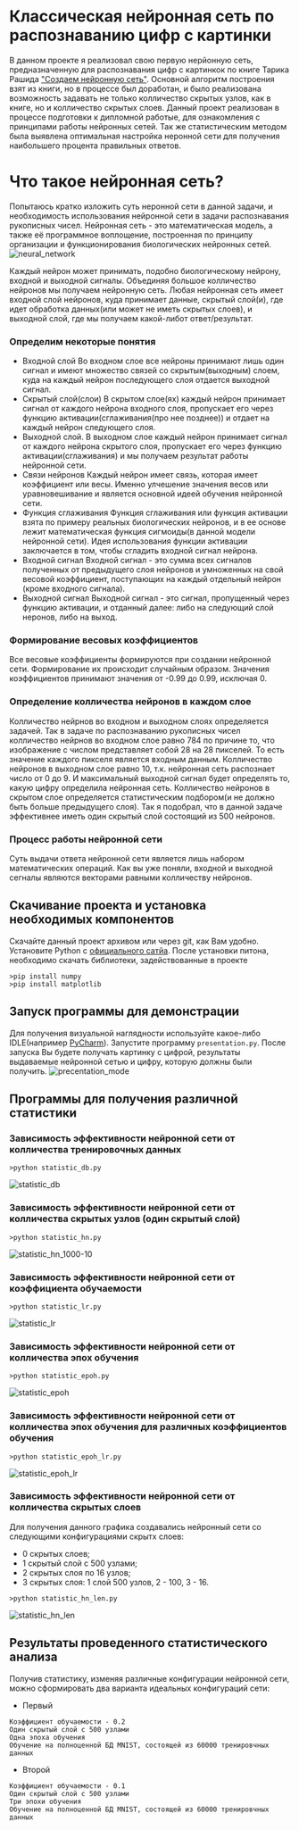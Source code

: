 # Классическая нейронная сеть по распознаванию цифр с картинки
В данном проекте я реализовал свою первую нерйонную сеть, предназначенную для распознавания цифр с картинкок по книге Тарика Рашида ["Создаем нейронную сеть"](https://www.ozon.ru/context/detail/id/141796497/). Основной алгоритм построения взят из книги, но в процессе был доработан, и было реализована возможность задавать не только колличество скрытых узлов, как в книге, но и колличество скрытых слоев. Данный проект реализован в процессе подготовки к дипломной работые, для ознакомления с принципами работы нейронных сетей. Так же статистическим методом была выявлена оптимальная настройка неронной сети для получения наибольшего процента правильных ответов.
# Что такое нейронная сеть?
Попытаюсь кратко изложить суть неронной сети в данной задачи, и необходимость использования нейронной сети в задачи распознавания рукописных чисел. Нейронная сеть - это  математическая модель, а также её программное воплощение, построенная по принципу организации и функционирования биологических нейронных сетей.
![neural_network](https://wiki.loginom.ru/images/multilayer-neural-net.svg)

Каждый нейрон может принимать, подобно биологическому нейрону, входной и выходной сигналы. Объединяя большое колличество нейронов мы получаем нейронную сеть.
Любая нейронная сеть имеет входной слой нейронов, куда принимает данные, скрытый слой(и), где идет обработка данных(или может не иметь скрытых слоев), и выходной слой, где мы получаем какой-либот ответ/результат.
### Определим некоторые понятия
* Входной слой
Во входном слое все нейроны принимают лишь один сигнал и имеют множество связей со скрытым(выходным) слоем, куда на каждый нейрон последующего слоя отдается выходной сигнал.
* Скрытый слой(слои)
В скрытом слое(ях) каждый нейрон принимает сигнал от каждого нейрона входного слоя, пропускает его через функцию активации(сглаживания(про нее позднее)) и отдает на каждый нейрон следующего слоя.
* Выходной слой.
В выходном слое каждый нейрон принимает сигнал от каждого нейрона скрытого слоя, пропускает его через функцию активации(сглаживания) и мы получаем результат работы нейронной сети.
* Связи нейронов
Каждый нейрон имеет связь, которая имеет коэффициент или весы. Именно улчешение значения весов или уравновешивание и является основной идеей обучения нейронной сети.
* Функция сглаживания
Функция сглаживания или функция активации взята по примеру реальных биологических нейронов, и в ее основе лежит математическая функция сигмоиды(в данной модели нейронной сети). Идея использования функции активации заключается в том, чтобы сгладить входной сигнал нейрона.
* Входной сигнал
Входной сигнал - это сумма всех сигналов полученных от предыдущего слоя нейронов и умноженных на свой весовой коэффициент, поступающих на каждый отдельный нейрон (кроме входного сигнала).
* Выходной сигнал
Выходной сигнал - это сигнал, пропущенный через функцию активации, и отданный далее: либо на следующий слой неронов, либо на выход.
### Формирование весовых коэффициентов
Все весовые коэффициенты формируются при создании нейронной сети. Формирование их происходит случайным образом. Значения коэффициентов принимают значения от -0.99 до 0.99, исключая 0.
### Определение колличества нейронов в каждом слое
Колличество нейрнов во входном и выходном слоях определяется задачей. Так в задаче по распознаванию рукописных чисел колличество нейрнов во входном слое равно 784 по причине то, что изображение с числом представляет собой 28 на 28 пикселей. То есть значение каждого пикселя является входным данным. Колличество нейронов в выходном слое равно 10, т.к. нейронная сеть распознает число от 0 до 9. И максимальный выходной сигнал будет определять то, какую цифру определила нейронная сеть. Колличество нейронов в скрытом слое определяется статистическим подбором(и не должно быть больше предыдущего слоя). Так я подобрал, что в данной задаче эффективнее иметь один скрытый слой состоящий из 500 нейронов.
### Процесс работы нейронной сети
Суть выдачи ответа нейронной сети является лишь набором математических операций. Как вы уже поняли, входной и выходной сегналы являются векторами равными колличеству нейронов. 
## Скачивание проекта и установка необходимых компонентов
Скачайте данный проект архивом или через git, как Вам удобно. Установите Python c [официального сатйа](https://www.python.org/). После установки питона, необходимо скачать библиотеки, задействованные в проекте
```
>pip install numpy
>pip install matplotlib
```
## Запуск программы для демонстрации
Для получения визуальной наглядности используйте какое-либо IDLE(например [PyCharm](https://www.jetbrains.com/ru-ru/pycharm/)). Запустите программу ```presentation.py```. После запуска Вы будете получать картинку с цифрой, результаты выдаваемые нейронной сетью и цифру, которую должны были получить.
![precentation_mode](https://github.com/Bazarovinc/first_neaural_network/blob/master/imgies/presentation_mode.png)
## Программы для получения различной статистики
### Зависимость эффективности нейронной сети от колличества тренировочных данных
```
>python statistic_db.py
```
![statistic_db](https://github.com/Bazarovinc/first_neaural_network/blob/master/imgies/statistic_db.png)

### Зависимость эффективности нейронной сети от колличества скрытых узлов (один скрытый слой)
```
>python statistic_hn.py
```
![statistic_hn_1000-10](https://github.com/Bazarovinc/first_neaural_network/blob/master/imgies/statistic_hn_1000-10.png)
### Зависимость эффективности нейронной сети от коэффициента обучаемости
```
>python statistic_lr.py
```
![statistic_lr](https://github.com/Bazarovinc/first_neaural_network/blob/master/imgies/statistics_lr.png)
### Зависимость эффективности нейронной сети от колличества эпох обучения
```
>python statistic_epoh.py
```
![statistic_epoh](https://github.com/Bazarovinc/first_neaural_network/blob/master/imgies/statistics_epohs.png)
### Зависимость эффективности нейронной сети от колличества эпох обучения для различных коэффициентов обучения
```
>python statistic_epoh_lr.py
```
![statistic_epoh_lr](https://github.com/Bazarovinc/first_neaural_network/blob/master/imgies/statistics_opohs_lr.png)
### Зависимость эффективности нейронной сети от колличества скрытых слоев
Для получения данного графика создавались нейронный сети со следующими конфигурациями скрытх слоев:
* 0 скрытых слоев;
* 1 скрытый слой с 500 узлами;
* 2 скрытых слоя по 16 узлов;
* 3 скрытых слоя: 1 слой 500 узлов, 2 - 100, 3 - 16.
```
>python statistic_hn_len.py
```
![statistic_hn_len](https://github.com/Bazarovinc/first_neaural_network/blob/master/imgies/statistic_hn_len.png)
## Результаты проведенного статистического анализа
Получив статистику, изменяя различные конфигурации нейронной сети, можно сформировать два варианта идеальных конфигураций сети:
* Первый
```
Коэффициент обучаемости - 0.2
Один скрытый слой с 500 узлами
Одна эпоха обучения
Обучение на полноценной БД MNIST, состоящей из 60000 тренировчных данных
```
* Второй
```
Коэффициент обучаемости - 0.1
Один скрытый слой с 500 узлами
Три эпохи обучения
Обучение на полноценной БД MNIST, состоящей из 60000 тренировчных данных
```
